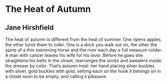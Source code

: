 # The Heat of Autumn
## Jane Hirshfield
The heat of autumn
is different from the heat of summer.
One ripens apples, the other turns them to cider.
One is a dock you walk out on,
the other the spine of a thin swimming horse
and the river each day a full measure colder.
A man with cancer leaves his wife for his lover.
Before he goes she straightens his belts in the closet,
rearranges the socks and sweaters inside the dresser
by color. That’s autumn heat:
her hand placing silver buckles with silver,
gold buckles with gold, setting each
on the hook it belongs on in a closet soon to be empty,
and calling it pleasure.